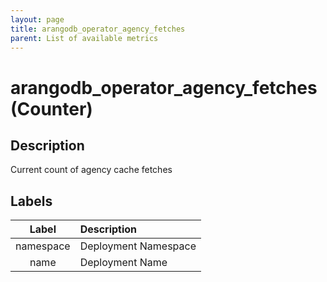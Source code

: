 ```yaml
---
layout: page
title: arangodb_operator_agency_fetches
parent: List of available metrics
---
```


# arangodb_operator_agency_fetches (Counter)

## Description

Current count of agency cache fetches

## Labels

|   Label   | Description          |
|:---------:|:---------------------|
| namespace | Deployment Namespace |
|   name    | Deployment Name      |
